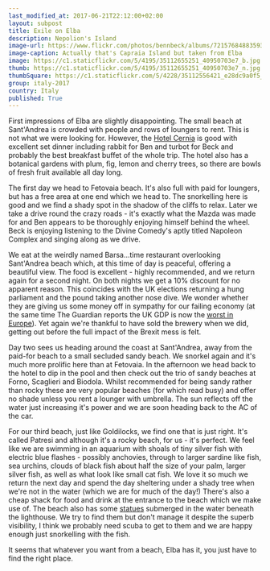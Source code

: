 ```yaml
--- 
last_modified_at: 2017-06-21T22:12:00+02:00
layout: subpost
title: Exile on Elba
description: Nepolion's Island
image-url: https://www.flickr.com/photos/bennbeck/albums/72157684883593195
image-caption: Actually that's Capraia Island but taken from Elba
image: https://c1.staticflickr.com/5/4195/35112655251_40950703e7_b.jpg
thumb: https://c1.staticflickr.com/5/4195/35112655251_40950703e7_n.jpg
thumbSquare: https://c1.staticflickr.com/5/4228/35112556421_e28dc9a0f5_q.jpg
group: italy-2017
country: Italy
published: True
---
```


First impressions of Elba are slightly disappointing. The small beach at Sant'Andrea is crowded with people and rows of loungers to rent.
This is not what we were looking for. However, the [Hotel Cernia](http://www.hotelcernia.it/en/) is good with excellent set dinner including rabbit for Ben and turbot for
Beck and probably the best breakfast buffet of the whole trip. The hotel also has a botanical gardens with plum, fig, lemon and cherry trees,
so there are bowls of fresh fruit available all day long.

The first day we head to Fetovaia beach. It's also full with paid for loungers, but has a free area at one end which we head to.
The snorkelling here is good and we find a shady spot in the shadow of the cliffs to relax. Later we take a drive round the crazy roads - it's
exactly what the Mazda was made for and Ben appears to be thoroughly enjoying himself behind the wheel. Beck is enjoying listening to the
Divine Comedy's aptly titled Napoleon Complex and singing along as we drive.

We eat at the weirdly named Barsa...time restaurant overlooking Sant'Andrea beach which, at this time of day is peaceful, offering a beautiful
view. The food is excellent - highly recommended, and we return again for a second night. On both nights we get a 10% discount for no apparent
reason. This coincides with the UK elections returning a hung parliament and the pound taking another nose dive. We wonder whether they are giving
us some money off in sympathy for our failing economy (at the same time The Guardian reports the UK GDP is now the [worst in Europe](https://www.theguardian.com/business/2017/jun/08/uk-economy-falls-to-bottom-of-eu-growth-league)). 
Yet again we're thankful to have sold the brewery when we did, getting out before the full impact of the Brexit mess is felt.

Day two sees us heading around the coast at Sant'Andrea, away from the paid-for beach to a small secluded sandy beach. We snorkel again and it's
much more prolific here than at Fetovaia. In the afternoon we head back to the hotel to dip in the pool and then check out the trio of sandy beaches
at  Forno, Scaglieri and Biodola. Whilst recommended for being sandy rather than rocky these are very popular beaches (for which read busy) and offer
no shade unless you rent a lounger with umbrella. The sun reflects off the water just increasing it's power and we are soon heading back to the AC of the car.

For our third beach, just like Goldilocks, we find one that is just right. It's called Patresi and although it's a rocky beach, for us - it's perfect.
We feel like we are swimming in an aquarium with shoals of tiny silver fish with electric blue flashes - possibly anchovies, through to larger sardine
like fish, sea urchins, clouds of black fish about half the size of your palm, larger silver fish, as well as what look like small cat fish. We love it
so much we return the next day and spend the day sheltering under a shady tree when we're not in the water (which we are for much of the day!) There's also
a cheap shack for food and drink at the entrance to the beach which we make use of. The beach also has some [statues](http://www.elba-sentierisubacquei.com/en/percorsi/patresi/)
submerged in the water beneath the lighthouse. We try to find them but don't manage it despite the superb visibility, I think we probably need scuba to get to them and we are happy
enough just snorkelling with the fish.

It seems that whatever you want from a beach, Elba has it, you just have to find the right place. 
